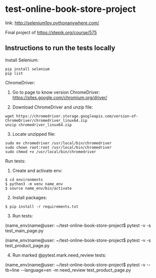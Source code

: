 # test-online-book-store-project

link: http://selenium1py.pythonanywhere.com/

Final project of https://stepik.org/course/575


## Instructions to run the tests locally

Install Selenium:
```
pip install selenium
pip list 
```
ChromeDriver:

1. Go to page to know version ChromeDriver: https://sites.google.com/chromium.org/driver/

2. Download ChromeDriver and unzip file:
```
wget https://chromedriver.storage.googleapis.com/version-of-ChromeDriver/chromedriver_linux64.zip
unzip chromedriver_linux64.zip
```
3. Locate unzipped file:
```
sudo mv chromedriver /usr/local/bin/chromedriver
sudo chown root:root /usr/local/bin/chromedriver
sudo chmod +x /usr/local/bin/chromedriver
```

Run tests:

1. Create and activate env:
```
$ cd environments
$ python3 -m venv name_env
$ source name_env/bin/activate
```
2.  Install packages:
```
$ pip install -r requirements.txt
```
3. Run tests:

(name_env)name@user: ~/test-online-book-store-project$ pytest -v -s test_main_page.py

(name_env)name@user: ~/test-online-book-store-project$ pytest -v -s test_product_page.py

4. Run marked @pytest.mark.need_review tests:

(name_env)name@user: ~/test-online-book-store-project$ pytest -v --tb=line --language=en -m need_review test_product_page.py


